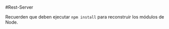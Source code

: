 #Rest-Server

Recuerden que deben ejecutar ``` npm install ``` para reconstruir los módulos de Node.